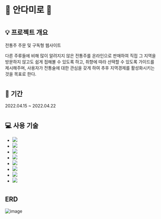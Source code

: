 # :sake: 안다미로 :sake:
# <h2> :bulb: 프로젝트 개요</h2>
전통주 주문 및 구독형 웹사이트

다른 주류들에 비해 많이 알려지지 않은 전통주를 온라인으로 판매하여 
직접 그 지역을 방문하지 않고도 쉽게 접해볼 수 있도록 하고, 
취향에 따라 선택할 수 있도록 가이드를 제시해주며, 
사용자가 전통술에 대한 관심을 갖게 하여 추후 지역경제를 활성화시키는 것을 목표로 한다. 

# <h2> :calendar: 기간</h2>
2022.04.15 ~ 2022.04.22

# <h2> :computer: 사용 기술</h2>
<ul>
  <li><img src="https://img.shields.io/badge/Java-007396?style=flat-square&logo=Java&logoColor=white"/></li>
  <li><img src="https://img.shields.io/badge/JavaScript-F7DF1E?style=flat-square&logo=JavaScript&logoColor=white"/></li>
  <li><img src="https://img.shields.io/badge/JQuery-0769AD?style=flat-square&logo=JQuery&logoColor=white"/></li>
  <li><img src="https://img.shields.io/badge/Oracle-F80000?style=flat-square&logo=Oracle&logoColor=white"/></li>
  <li><img src="https://img.shields.io/badge/Eclipse IDE-2C2255?style=flat-square&logo=Eclipse IDE&logoColor=white"/></li>
  <li><img src="https://img.shields.io/badge/Git-F05032?style=flat-square&logo=Git&logoColor=white"/></li>
  <li><img src="https://img.shields.io/badge/GitHub-181717?style=flat-square&logo=GitHub&logoColor=white"/></li>
  <li><img src="https://img.shields.io/badge/Notion-000000?style=flat-square&logo=Notion&logoColor=white"/></li>
</ul>

# <h2> ERD </h2>
![image](https://user-images.githubusercontent.com/88241376/167448961-f32860e8-94c3-409b-b311-df82116ea5e6.png)
